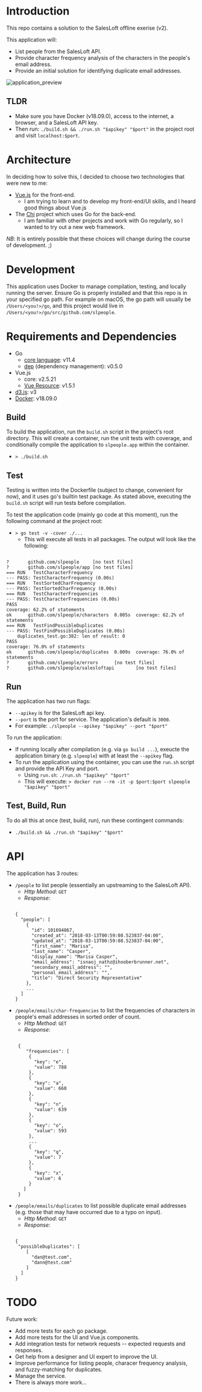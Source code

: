 # Introduction

This repo contains a solution to the SalesLoft offline exerise (v2).

This application will:
 - List people from the SalesLoft API.
 - Provide character frequency analysis of the characters in the people's email address.
 - Provide an initial solution for identifying duplicate email addresses.
 
 ![application_preview](/static/images/simple.app.view.png)
 
## TLDR
- Make sure you have Docker (v18.09.0), access to the internet, a browser, and a SalesLoft API key.
- Then run: `./build.sh && ./run.sh "$apikey" "$port"` in the project root and visit `localhost:$port`.

# Architecture

In deciding how to solve this, I decided to choose two technologies
that were new to me:

- [Vue.js](https://vuejs.org/) for the front-end.
  - I am trying to learn and to develop my front-end/UI skills, and I heard good things about Vue.js
- The [Chi](https://github.com/go-chi/chi) project which uses Go for the back-end.
  - I am familiar with other projects and work with Go regularly, so I wanted to try out a new web framework.

*NB*: It is entirely possible that these choices will change during the course of development. ;)

# Development

This application uses Docker to manage compilation, testing, and locally running the server.
Ensure Go is properly installed and that this repo is in your specified go path. For example on macOS, the go path will usually be `/Users/<you!>/go`, and this project would live in `/Users/<you!>/go/src/github.com/slpeople`.

# Requirements and Dependencies
- Go
  - [core language](https://golang.org/): v11.4
  - [dep](https://golang.github.io/dep/) (dependency management): v0.5.0
- Vue.js
  - core: v2.5.21
  - [Vue Resource](https://github.com/pagekit/vue-resource): v1.5.1
- [d3.js](https://d3js.org/): v3
- [Docker](https://www.docker.com/): v18.09.0

## Build
To build the application, run the `build.sh` script in the project's root directory. This will create a container,
run the unit tests with coverage, and conditionally compile the application to `slpeople.app` within the container.
- `> ./build.sh`

## Test
Testing is written into the Dockerfile (subject to change, convenient for now), and it uses go's builtin test package.
As stated above, executing the `build.sh` script will run tests before compilation.

To test the application code (mainly go code at this moment), run the following command at the project root:
- `> go test -v -cover ./...`
  - This will execute all tests in all packages.
The output will look like the following:
<pre><code>
?       github.com/slpeople     [no test files]
?       github.com/slpeople/app [no test files]
=== RUN   TestCharacterFrequency
--- PASS: TestCharacterFrequency (0.00s)
=== RUN   TestSortedCharFrequency
--- PASS: TestSortedCharFrequency (0.00s)
=== RUN   TestCharacterFrequencies
--- PASS: TestCharacterFrequencies (0.00s)
PASS
coverage: 62.2% of statements
ok      github.com/slpeople/characters  0.005s  coverage: 62.2% of statements
=== RUN   TestFindPossibleDuplicates
--- PASS: TestFindPossibleDuplicates (0.00s)
    duplicates_test.go:382: len of result: 0
PASS
coverage: 76.0% of statements
ok      github.com/slpeople/duplicates  0.009s  coverage: 76.0% of statements
?       github.com/slpeople/errors      [no test files]
?       github.com/slpeople/salesloftapi        [no test files]
</code></pre>


## Run
The application has two run flags:
- `--apikey` is for the SalesLoft api key.
- `--port` is the port for service. The application's default is `3000`.
- For example: `./slpeople --apikey "$apikey" --port "$port"`

To run the application:
- If running locally after compilation (e.g. via `go build ...`), exeucte the application binary (e.g. `slpeople`) with at least the `--apikey` flag.
- To run the application using the container, you can use the `run.sh` script and provide the API Key and port.
  - Using `run.sh`: `./run.sh "$apikey" "$port"`
  - This will execute: `> docker run --rm -it -p $port:$port slpeople "$apikey" "$port"`

## Test, Build, Run
To do all this at once (test, build, run), run these contingent commands:
- `./build.sh && ./run.sh "$apikey" "$port"`

# API
The application has 3 routes:
- `/people` to list people (essentially an upstreaming to the SalesLoft API).
  - *Http Method*: `GET`
  - *Response*:
  <pre><code>
  {
    "people": [
      {
        "id": 101694867,
        "created_at": "2018-03-13T00:59:08.523837-04:00",
        "updated_at": "2018-03-13T00:59:08.523837-04:00",
        "first_name": "Marisa",
        "last_name": "Casper",
        "display_name": "Marisa Casper",
        "email_address": "isnaoj_nathz@ihooberbrunner.net",
        "secondary_email_address": "",
        "personal_email_address": "",
        "title": "Direct Security Representative"
      },
      ...
    ]
  }
  </pre></code>
- `/people/emails/char-frequencies` to list the frequencies of characters in people's email addresses in sorted order of count.
  - *Http Method*: `GET`
  - *Response*:
  <pre><code>
   {
      "frequencies": [
       {
         "key": "e",
         "value": 788
       },
       {
         "key": "a",
         "value": 660
       },
       {
         "key": "n",
         "value": 639
       },
       {
         "key": "o",
         "value": 593
       },
       ...
       {
         "key": "q",
         "value": 7
       },
       {
         "key": "x",
         "value": 6
       }
     ]
   }
  </pre></code>
- `/people/emails/duplicates` to list possible duplicate email addresses (e.g. those that may have occurred due to a typo on input).
  - *Http Method*: `GET`
  - *Response*:
  <pre><code>
  {
   "possibleDuplicates": [
      [
        "dan@test.com",
        "dann@test.com"
      ]
    ]
  }
  </pre></code>

# TODO
Future work:
- Add more tests for each go package.
- Add more tests for the UI and Vue.js components.
- Add integration tests for network requests -- expected requests and responses.
- Get help from a designer and UI expert to improve the UI.
- Improve performance for listing people, characer frequency analysis, and fuzzy-matching for duplicates.
- Manage the service.
- There is always more work...
